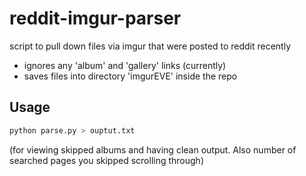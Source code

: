 # reddit-imgur-parser
script to pull down files via imgur that were posted to reddit recently

- ignores any 'album' and 'gallery' links (currently)
- saves files into directory 'imgurEVE' inside the repo

## Usage
```bash
python parse.py > ouptut.txt
```
(for viewing skipped albums and having clean output. Also number of searched pages you skipped scrolling through)